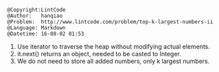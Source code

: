 ```
@Copyright:LintCode
@Author:   hanqiao
@Problem:  http://www.lintcode.com/problem/top-k-largest-numbers-ii
@Language: Markdown
@Datetime: 16-08-02 01:53
```

1. Use iterator to traverse the heap without modifying actual elements.
2. it.next() returns an object, needed to be casted to Integer.
3. We do not need to store all added numbers, only k largest numbers.
